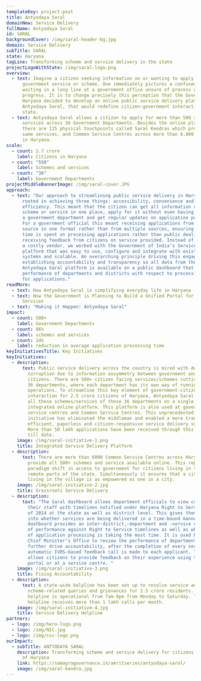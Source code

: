 ```yaml
---
templateKey: project-post
title: Antyodaya Saral
domainNew: Service Delivery
fullName: Antyodaya Saral
id: SARAL
backgroundCover: /img/saral-header-bg.jpg
domain: Service Delivery
subTitle: SARAL
state: Haryana
tagLine: Transforming scheme and service delivery in the state
projectLogoWithState: /img/saral-logo.png
overview:
  - text: Imagine a citizen seeking information on or wanting to apply to a
      government service or scheme. One immediately pictures a confused citizen
      waiting in a long line at a government office unsure of process or
      progress. It is to change precisely this perception that the Government of
      Haryana decided to develop an online public service delivery platform,
      Antyodaya Saral, that would redefine citizen-government interaction in the
      state.
  - text: Antyodaya Saral allows a citizen to apply for more than 500 schemes and
      services across 36 Government Departments. Besides the online platform,
      there are 115 physical touchpoints called Saral Kendras which provide the
      same services, and Common Service Centres across more than 6,000 villages
      in Haryana.
scale:
  - count: 2.7 crore
    label: Citizens in Haryana
  - count: "550"
    label: Schemes and services
  - count: "36"
    label: Government Departments
projectMiddleBannerImage: /img/saral-cover.JPG
approach:
  - text: "Our approach to streamlining public service delivery in Haryana was
      rooted in achieving three things: accessibility, convenience and
      efficiency. This meant that the citizen can get all information related to
      scheme or service in one place, apply for it without even having to visit
      a government department and get regular updates on application processing.
      For a government official this meant receiving applications from one
      source in one format rather than from multiple sources, ensuring maximum
      time is spent on processing applications rather than public dealing and
      receiving feedback from citizens on service provided. Instead of roping in
      a costly vendor, we worked with the Government of India’s Service Plus
      platform that was easy to use, configure and integrate with existing tech
      systems and scalable. An overarching principle driving this engagement was
      establishing accountability and transparency so all data from the
      Antyodaya Saral platform is available on a public dashboard that shows the
      performance of departments and districts with respect to processing time
      for applications."
readMore:
  - text: How Antyodaya Saral is simplifying everyday life in Haryana
  - text: How the Government is Planning to Build a Unified Portal for Citizens’
      Services
  - text: "Making it Happen: Antyodaya Saral"
impact:
  - count: 500+
    label: Government Departments
  - count: 86%
    label: schemes and services
  - count: 14%
    label: reduction in average application processing time
keyInitiativesTitle: Key Initiatives
keyInitiatives:
  - description:
      text: Public service delivery across the country is mired with delays and
        corruption due to information assymmetry between government and
        citizens. There are 500+ citizen facing services/schemes cutting across
        36 departments, where each department has its own way of running
        operations. To streamline this key element of government-citizen
        interaction for 2.5 crore citizens of Haryana, Antyodaya Saral provides
        all these schemes/services of these 36 departments on a single,
        integrated online platform. This platform is also used at government-run
        service centres and Common Service Centres. This unprecedented
        initiative has eliminated the middleman and enabled a more transparent,
        efficient, paperless and citizen-responsive service delivery system.
        More than 50 lakh applications have been received through this platform
        till date.
    image: /img/saral-initiative-1.png
    title: Integrated Service Delivery Platform
  - description:
      text: There are more than 6000 Common Service Centres across Haryana that
        provide all 500+ schemes and service available online. This represents a
        paradigm shift in access to government for citizens living in the most
        remote parts of the state. Simultaneously it ensures that a citizen
        living in the village is as empowered as one in a city.
    image: /img/saral-initiative-2.jpg
    title: Grassroots Service Delivery
  - description:
      text: "The Saral dashboard allows department officials to view compliance of
        their staff with timelines notified under Haryana Right to Service Act
        of 2014 at the state as well as district level. This gives them insight
        into whether services are being delivered in a time-bound manner. The
        dashboard provides an inter-district,-department and -service comparison
        of performance against Right to Service timelines as well as which step
        of application processing is taking the most time. It is used by the
        Chief Minister’s Office to review the performance of departments. To
        further drive accountability, after the completion of every service, an
        automatic IVRS-based feedback call is made to each applicant. This
        allows citizens to provide feedback on their experience using the online
        portal or at a service centre. "
    image: /img/saral-initiative-3.png
    title: Fixing Accountability
  - description:
      text: A state-wide helpline has been set up to resolve service and
        scheme-related queries and grievances for 2.5 crore residents. The
        helpline is operational from 7am-9pm from Monday to Saturday. The
        helpline receives more than 1 lakh calls per month.
    image: /img/saral-initiative-4.jpg
    title: Service Delivery Helpline
partners:
  - logo: /img/hero-logo.png
  - logo: /img/NIC.jpg
  - logo: /img/csc-logo.png
ourImpact:
  - subTitle: ANTYODAYA SARAL
    description: Transforming scheme and service delivery for citizens in the state
      of Haryana
    link: https://samagragovernance.in/amritseries/antyodaya-saral/
    image: /img/saral-kendra.jpg
---
```

